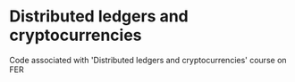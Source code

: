 # Distributed ledgers and cryptocurrencies
Code associated with 'Distributed ledgers and cryptocurrencies' course on FER
